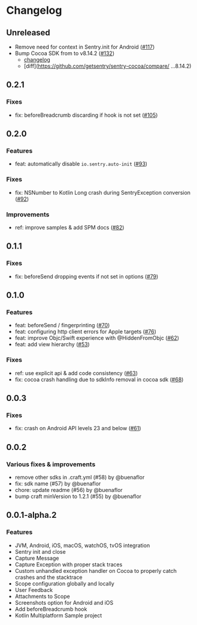 # Changelog

## Unreleased

- Remove need for context in Sentry.init for Android ([#117](https://github.com/getsentry/sentry-kotlin-multiplatform/pull/117))
- Bump Cocoa SDK from   to v8.14.2 ([#132](https://github.com/getsentry/sentry-kotlin-multiplatform/pull/132))
  - [changelog](https://github.com/getsentry/sentry-cocoa/blob/main/CHANGELOG.md#8142)
  - [diff](https://github.com/getsentry/sentry-cocoa/compare/ ...8.14.2)

## 0.2.1

### Fixes

- fix: beforeBreadcrumb discarding if hook is not set ([#105](https://github.com/getsentry/sentry-kotlin-multiplatform/pull/105))

## 0.2.0

### Features

- feat: automatically disable `io.sentry.auto-init` ([#93](https://github.com/getsentry/sentry-kotlin-multiplatform/pull/93))

### Fixes

- fix: NSNumber to Kotlin Long crash during SentryException conversion ([#92](https://github.com/getsentry/sentry-kotlin-multiplatform/pull/92))

### Improvements

- ref: improve samples & add SPM docs ([#82](https://github.com/getsentry/sentry-kotlin-multiplatform/pull/82))

## 0.1.1

### Fixes 

- fix: beforeSend dropping events if not set in options ([#79](https://github.com/getsentry/sentry-kotlin-multiplatform/pull/79))

## 0.1.0

### Features

- feat: beforeSend / fingerprinting ([#70](https://github.com/getsentry/sentry-kotlin-multiplatform/pull/70))
- feat: configuring http client errors for Apple targets ([#76](https://github.com/getsentry/sentry-kotlin-multiplatform/pull/76))
- feat: improve Objc/Swift experience with @HiddenFromObjc ([#62](https://github.com/getsentry/sentry-kotlin-multiplatform/pull/62))
- feat: add view hierarchy ([#53](https://github.com/getsentry/sentry-kotlin-multiplatform/pull/53))

### Fixes

- ref: use explicit api & add code consistency ([#63](https://github.com/getsentry/sentry-kotlin-multiplatform/pull/63))
- fix: cocoa crash handling due to sdkInfo removal in cocoa sdk ([#68](https://github.com/getsentry/sentry-kotlin-multiplatform/pull/68))

## 0.0.3

### Fixes

- fix: crash on Android API levels 23 and below ([#61](https://github.com/getsentry/sentry-kotlin-multiplatform/pull/61))

## 0.0.2

### Various fixes & improvements

- remove other sdks in .craft.yml (#58) by @buenaflor
- fix: sdk name (#57) by @buenaflor
- chore: update readme (#56) by @buenaflor
- bump craft minVersion to 1.2.1 (#55) by @buenaflor

## 0.0.1-alpha.2

### Features

 - JVM, Android, iOS, macOS, watchOS, tvOS integration
 - Sentry init and close
 - Capture Message
 - Capture Exception with proper stack traces
 - Custom unhandled exception handler on Cocoa to properly catch crashes and the stacktrace
 - Scope configuration globally and locally
 - User Feedback
 - Attachments to Scope
 - Screenshots option for Android and iOS
 - Add beforeBreadcrumb hook
 - Kotlin Multiplatform Sample project

